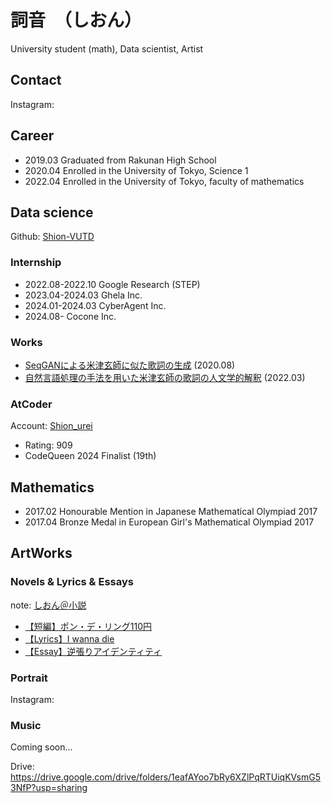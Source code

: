 # 詞音　（しおん）
University student (math), Data scientist, Artist

## Contact
Instagram: 

## Career
* 2019.03 Graduated from Rakunan High School
* 2020.04 Enrolled in the University of Tokyo, Science 1
* 2022.04 Enrolled in the University of Tokyo, faculty of mathematics

## Data science
Github: [Shion-VUTD](https://github.com/Shion-VUTD)

### Internship
* 2022.08-2022.10 Google Research (STEP)
* 2023.04-2024.03 Ghela Inc.
* 2024.01-2024.03 CyberAgent Inc.
* 2024.08- Cocone Inc.

### Works
 * [SeqGANによる米津玄師に似た歌詞の生成](https://github.com/Shion-VUTD/seqGAN-KenshiYonezu) (2020.08)
 * [自然言語処理の手法を用いた米津玄師の歌詞の人文学的解釈](https://github.com/Shion-VUTD/ifactorial_conference_20220326/blob/main/%E8%B6%8A%E5%A2%83%E3%81%99%E3%82%8B%E7%B1%B3%E6%B4%A5%E7%8E%84%E5%B8%AB%E8%AB%96.pdf) (2022.03)

### AtCoder
Account: [Shion_urei](https://atcoder.jp/users/Shion_urei)
* Rating: 909
* CodeQueen 2024 Finalist (19th)

## Mathematics
* 2017.02 Honourable Mention in Japanese Mathematical Olympiad 2017
* 2017.04 Bronze Medal in European Girl's Mathematical Olympiad 2017

## ArtWorks
### Novels & Lyrics & Essays
note: [しおん＠小説](https://note.com/shion_uts1_novel)
* [【短編】ポン・デ・リング110円](https://note.com/shion_uts1_novel/n/ncb6267b00d41)
* [【Lyrics】I wanna die](https://note.com/shion_uts1_novel/n/n0fdd3a08ab30)
* [【Essay】逆張りアイデンティティ](https://note.com/shion_uts1_novel/n/n2979f09bbfb1)
  
### Portrait
Instagram: 


### Music
Coming soon…

Drive: https://drive.google.com/drive/folders/1eafAYoo7bRy6XZlPqRTUiqKVsmG53NfP?usp=sharing
